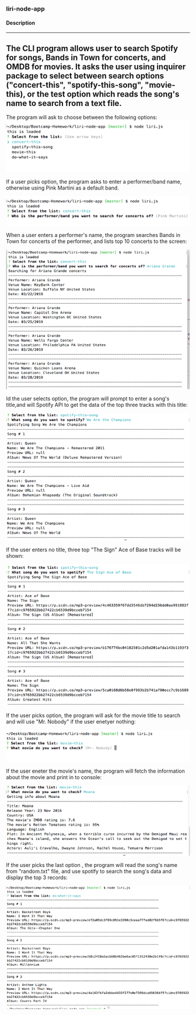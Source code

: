 ### liri-node-app

#### Description
-------------------------------------------------------------------
The CLI program allows user to search Spotify for songs, Bands in Town for concerts, and OMDB for movies. It asks the user using inquirer package to select between search options ("concert-this", "spotify-this-song", "movie-this), or the test option which reads the song's name to search from a text file. 
---------------------------------------------------------------------------------------------
The program will ask to choose between the following options:
![Prompt](images/ScreenShot_1.png)

If a user picks <concert-this> option, the program asks to enter a performer/band name, otherwise using Pink Martini as a default band. 

![Selecting a performer](images/ScreenShot_2.png)

When a user enters a performer's name, the program searches Bands in Town for concerts of the performer, and lists top 10 concerts to the screen:

![Bands in Town search results](images/ScreenShot_4.png)

Id the user selects <spotify-this-song> option, the program will prompt to enter a song's title,and will Spotify API to get the data of the top three tracks with this title: 

![Spotify search results](images/ScreenShot_6.png)

If the user enters no title, three top "The Sign" Ace of Base tracks will be shown:

![Spotify default search results](images/ScreenShot_5.png)


If the user picks <movie-this> option, the program will ask for the movie title to search and will use "Mr. Nobody" if the user enetyer nothing:

![OMDB Movie API default search results](images/ScreenShot_7.png)

If the user eneter the movie's name, the program will fetch the information about the movie and print in to console:

![OMDB Movie API default search results](images/ScreenShot_8.png)

If the user picks the last option <do-what-it-says>, the program will read the song's name from "random.txt" file, and use spotify to search the song's data and display the top 3 records:  

![Do-what-it-says default song's results](images/ScreenShot_9.png)